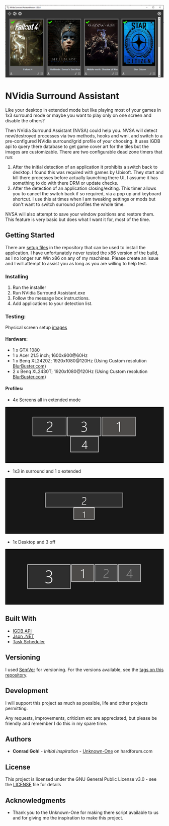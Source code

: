 ![NVSA](Images/NVSA.PNG?raw=true "Nvidia Surround Assistant")

# NVidia Surround Assistant

Like your desktop in extended mode but like playing most of your games in 1x3 surround mode or maybe you want to play only on one screen and disable the others? 

Then NVidia Surround Assistant (NVSA) could help you. NVSA will detect new/destroyed processes via two methods, hooks and wmi, and switch to a pre-configured NVidia surround/grid profile of your choosing. It uses IGDB api to query there database to get game cover art for the tiles but the images are customizable.
There are two configurable dead zone timers that run:
 1. After the initial detection of an application it prohibits a switch back to desktop. I found this was required with games by Ubisoft. They start and kill there processes before actually launching there UI, I assume it has something to do with there DRM or update checks.
 2. After the detection of an application closing/exiting. This timer allows you to cancel the switch back if so required, via a pop up and keyboard shortcut. I use this at times when I am tweaking settings or mods but don't want to switch surround profiles the whole time.

NVSA will also attempt to save your window positions and restore them. This feature is very basic but does what I want it for, most of the time.

## Getting Started

There are [setup files](https://github.com/Entr0py86/NVidia_Surround_Assistant/releases) in the repository that can be used to install the application.
I have unfortunately never tested the x86 version  of the build, as I no longer run Win x86 on any of my machines. Please create an issue and I will attempt to assist you as long as you are willing to help test.

### Installing

1. Run the installer
2. Run NVidia Surround Assistant.exe
3. Follow the message box instructions.
4. Add applications to your detection list.

### Testing:
Physical screen setup [images](https://robertsspaceindustries.com/spectrum/community/SC/forum/50264/thread/my-sim-pit-desk)

#### Hardware:
  * 1 x GTX 1080 
  * 1 x Acer 21.5 inch; 1600x900@60Hz
  * 1 x Benq XL2420Z; 1920x1080@120Hz (Using Custom resolution [BlurBuster.com](https://www.blurbusters.com/benq/strobe-utility/#largeverticaltotal))
  * 2 x Benq XL2430T; 1920x1080@120Hz (Using Custom resolution [BlurBuster.com](https://www.blurbusters.com/benq/strobe-utility/#largeverticaltotal))

#### Profiles:
  * 4x Screens all in extended mode 
  
  ![4xEntended](Images/4xExtended.PNG?raw=true "4 x Extended Desktop")
  
  * 1x3 in surround and 1 x extended 
  
  ![1x3x1Entended](Images/1x3x1Extended.PNG?raw=true "1 x 3 x Extended Desktop")
  
  * 1x Desktop and 3 off 
  
  ![1xDesktop](Images/1xDesktop.PNG?raw=true "1 x Desktop")
  
## Built With

* [IGDB.API](https://www.nuget.org/packages/IGDB.API/1.0.8/)
* [Json .NET](https://www.newtonsoft.com/json)
* [Task Scheduler](https://github.com/dahall/taskscheduler)

## Versioning

I used [SemVer](http://semver.org/) for versioning. For the versions available, see the [tags on this repository](https://github.com/Entr0py86/NVidia_Surround_Assitant/tags). 

## Development

I will support this project as much as possible, life and other projects permitting.

Any requests, improvements, criticism etc are appreciated, but please be friendly and remember I do this in my spare time.

## Authors

* **Conrad Gohl** - *Initial inspiration* - [Unknown-One](https://hardforum.com/threads/quick-switch-between-extended-desktop-and-surround.1590030/) on hardforum.com

## License

This project is licensed under the GNU General Public License v3.0 - see the [LICENSE](LICENSE) file for details

## Acknowledgments

* Thank you to the Unknown-One for making there script available to us and for giving me the inspiration to make this project.

